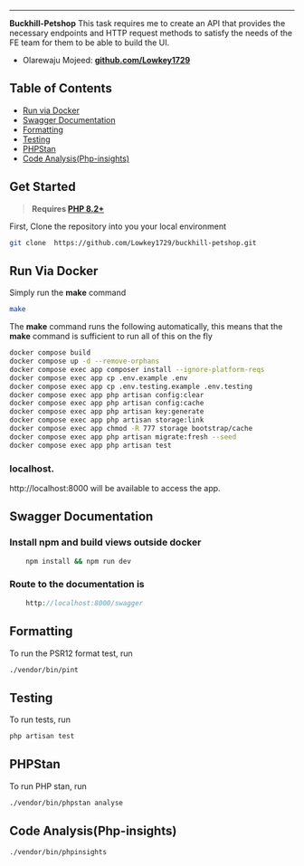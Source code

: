 ------
**Buckhill-Petshop** This task requires me to create an API that provides the necessary endpoints and HTTP request
methods
to satisfy the needs of the FE team for them to be able to build the UI.

- Olarewaju Mojeed: **[github.com/Lowkey1729](https://github.com/Lowkey1729)**

## Table of Contents

- [Run via Docker](#run-via-docker)
- [Swagger Documentation](#swagger-documentation)
- [Formatting](#formatting)
- [Testing](#testing)
- [PHPStan](#phpstan)
- [Code Analysis(Php-insights)](#code-analysisphp-insights)

## Get Started

> **Requires [PHP 8.2+](https://php.net/releases/)**

First, Clone the repository into you your local environment

```bash
git clone  https://github.com/Lowkey1729/buckhill-petshop.git
```

## Run Via Docker

Simply run the **make** command

```bash
make
```

The **make** command runs the following automatically, this means that the
**make** command is sufficient to run all of this on the fly

```bash
docker compose build
docker compose up -d --remove-orphans
docker compose exec app composer install --ignore-platform-reqs
docker compose exec app cp .env.example .env
docker compose exec app cp .env.testing.example .env.testing
docker compose exec app php artisan config:clear
docker compose exec app php artisan config:cache
docker compose exec app php artisan key:generate
docker compose exec app php artisan storage:link
docker compose exec app chmod -R 777 storage bootstrap/cache
docker compose exec app php artisan migrate:fresh --seed
docker compose exec app php artisan test

```

### localhost.

http://localhost:8000 will be available to access the app.

## Swagger Documentation

### Install npm and build views outside docker

```bash
    npm install && npm run dev
```

### Route to the documentation is

```php
    http://localhost:8000/swagger
```

## Formatting

To run the PSR12 format test, run

```bash
./vendor/bin/pint
```

## Testing

To run tests, run

```bash
php artisan test
```

## PHPStan

To run PHP stan, run

```bash
./vendor/bin/phpstan analyse
```

## Code Analysis(Php-insights)

```bash
./vendor/bin/phpinsights 
```


